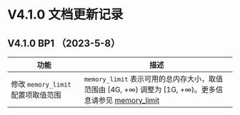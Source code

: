 # V4.1.0 文档更新记录

## V4.1.0 BP1 （2023-5-8）

| 功能 | 描述|
|------|------|
| 修改 `memory_limit` 配置项取值范围 |`memory_limit` 表示可用的总内存大小，取值范围由 [4G, +∞) 调整为 [1G, +∞)。更多信息请参见 [memory_limit](7.reference/5.system-reference/1.system-configuration-items/3.cluster-level-configuration-items/136.memory_limit.md)|
